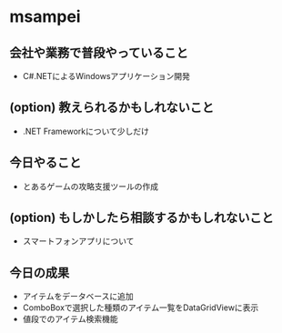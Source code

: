 # msampei

## 会社や業務で普段やっていること
 - C#.NETによるWindowsアプリケーション開発

## (option) 教えられるかもしれないこと
 - .NET Frameworkについて少しだけ

## 今日やること
 - とあるゲームの攻略支援ツールの作成

## (option) もしかしたら相談するかもしれないこと
 - スマートフォンアプリについて

## 今日の成果
 - アイテムをデータベースに追加
 - ComboBoxで選択した種類のアイテム一覧をDataGridViewに表示
 - 値段でのアイテム検索機能
